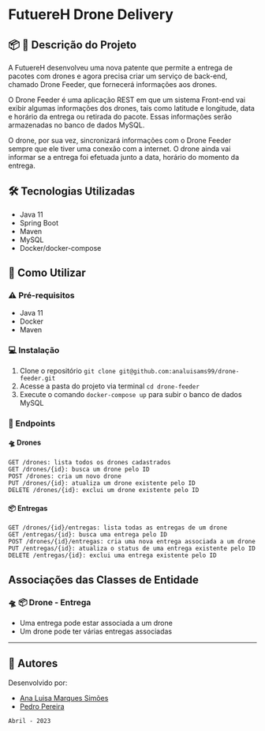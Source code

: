 # FutuereH Drone Delivery

## :package: :rocket: Descrição do Projeto
A FutuereH desenvolveu uma nova patente que permite a entrega de pacotes com drones e agora precisa criar um serviço de back-end, chamado Drone Feeder, que fornecerá informações aos drones.

O Drone Feeder é uma aplicação REST em que um sistema Front-end vai exibir algumas informações dos drones, tais como latitude e longitude, data e horário da entrega ou retirada do pacote. Essas informações serão armazenadas no banco de dados MySQL.

O drone, por sua vez, sincronizará informações com o Drone Feeder sempre que ele tiver uma conexão com a internet. O drone ainda vai informar se a entrega foi efetuada junto a data, horário do momento da entrega.

## :hammer_and_wrench: Tecnologias Utilizadas
  * Java 11
  * Spring Boot
  * Maven
  * MySQL
  * Docker/docker-compose

## :round_pushpin: Como Utilizar
### :warning: Pré-requisitos
  * Java 11
  * Docker
  * Maven
  
### :computer: Instalação
  1. Clone o repositório `git clone git@github.com:analuisams99/drone-feeder.git`
  2. Acesse a pasta do projeto via terminal `cd drone-feeder`
  3. Execute o comando `docker-compose up` para subir o banco de dados MySQL

### :triangular_flag_on_post: Endpoints
#### :flying_saucer: Drones
```
GET /drones: lista todos os drones cadastrados
GET /drones/{id}: busca um drone pelo ID
POST /drones: cria um novo drone
PUT /drones/{id}: atualiza um drone existente pelo ID
DELETE /drones/{id}: exclui um drone existente pelo ID 
```

#### :package: Entregas
```
GET /drones/{id}/entregas: lista todas as entregas de um drone
GET /entregas/{id}: busca uma entrega pelo ID
POST /drones/{id}/entregas: cria uma nova entrega associada a um drone
PUT /entregas/{id}: atualiza o status de uma entrega existente pelo ID
DELETE /entregas/{id}: exclui uma entrega existente pelo ID
```

## Associações das Classes de Entidade
### :flying_saucer: :package: Drone - Entrega
  * Uma entrega pode estar associada a um drone
  * Um drone pode ter várias entregas associadas
  
  ---
  
## :busts_in_silhouette: Autores
Desenvolvido por:
  * [Ana Luisa Marques Simões](https://github.com/analuisams99)
  * [Pedro Pereira](https://github.com/pedropereiradev)
  
`Abril - 2023`
